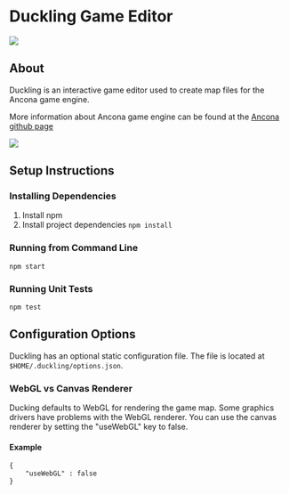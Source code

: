 # Duckling Game Editor
![](https://travis-ci.org/ild-games/duckling.svg?branch=develop)

## About

Duckling is an interactive game editor used to create map files for the Ancona game engine.

More information about Ancona game engine can be found at the [Ancona github page](https://github.com/tlein/ancona)

![](http://i.imgur.com/n628Eeu.png)



## Setup Instructions

### Installing Dependencies

1. Install npm
2. Install project dependencies `npm install`

### Running from Command Line

`npm start`

### Running Unit Tests

`npm test`

## Configuration Options

Duckling has an optional static configuration file. The file is located at `$HOME/.duckling/options.json`.

### WebGL vs Canvas Renderer

Ducking defaults to WebGL for rendering the game map. Some graphics drivers have problems
with the WebGL renderer. You can use the canvas renderer by setting the "useWebGL" key to false.

#### Example
```
{
    "useWebGL" : false
}
```

